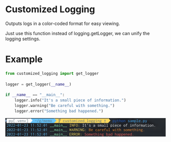 # Customized Logging

Outputs logs in a color-coded format for easy viewing.

Just use this function instead of logging.getLogger, we can unify the logging settings.

# Example

```python
from customized_logging import get_logger

logger = get_logger(__name__)

if __name__ == "__main__":
    logger.info("It's a small piece of information.")
    logger.warning("Be careful with something.")
    logger.error("Something bad happened.")
```

![Result](./files/figure1.png)

